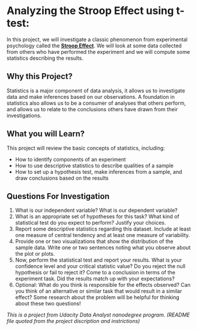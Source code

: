 # Analyzing the Stroop Effect using t-test:

In this project, we will investigate a classic phenomenon from experimental psychology called the [**Stroop Effect**](https://en.wikipedia.org/wiki/Stroop_effect). We will look at some data collected from others who have performed the experiment and we will compute some statistics describing the results.

## Why this Project?
Statistics is a major component of data analysis, it allows us to investigate data and make inferences based on our observations. A foundation in statistics also allows us to be a consumer of analyses that others perform, and allows us to relate to the conclusions others have drawn from their investigations.

## What you will Learn?
This project will review the basic concepts of statistics, including:

- How to identify components of an experiment
- How to use descriptive statistics to describe qualities of a sample
- How to set up a hypothesis test, make inferences from a sample, and draw conclusions based on the results

## Questions For Investigation

1. What is our independent variable? What is our dependent variable?
2. What is an appropriate set of hypotheses for this task? What kind of statistical test do you expect to perform? Justify your choices.
3. Report some descriptive statistics regarding this dataset. Include at least one measure of central tendency and at least one measure of variability.
4. Provide one or two visualizations that show the distribution of the sample data. Write one or two sentences noting what you observe about the plot or plots.
5. Now, perform the statistical test and report your results. What is your confidence level and your critical statistic value? Do you reject the null hypothesis or fail to reject it? Come to a conclusion in terms of the experiment task. Did the results match up with your expectations?
6. Optional: What do you think is responsible for the effects observed? Can you think of an alternative or similar task that would result in a similar effect? Some research about the problem will be helpful for thinking about these two questions!

*This is a project from Udacity Data Analyst nanodegree program.
(README file quoted from the project discription and instrictions)*

